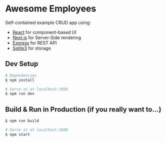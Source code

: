 # Awesome Employees

Self-contained example CRUD app using:

* [React](https://facebook.github.io/react/) for component-based UI
* [Next.js](https://zeit.co/blog/next) for Server-Side rendering
* [Express](http://expressjs.com/) for REST API
* [Sqlite3](https://www.npmjs.com/package/sqlite3) for storage


## Dev Setup

``` bash
# Dependencies
$ npm install

# Serve at at localhost:3000
$ npm run dev
```

## Build & Run in Production (if you really want to...)

``` bash
$ npm run build

# Serve at at localhost:3000
$ npm start
```
